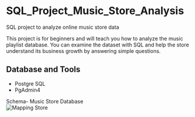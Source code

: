 # SQL_Project_Music_Store_Analysis
SQL project to analyze online music store data

This project is for beginners and will teach you how to analyze the music playlist database. You can examine the dataset with SQL and help the store understand its business growth by answering simple questions.

## Database and Tools
* Postgre SQL
* PgAdmin4

Schema- Music Store Database  
![Mapping Store](https://github.com/Phatansadath024/PhatanSadath/assets/172598014/ac423776-1d9d-4e9b-b7d8-ca33c3f92acc)

